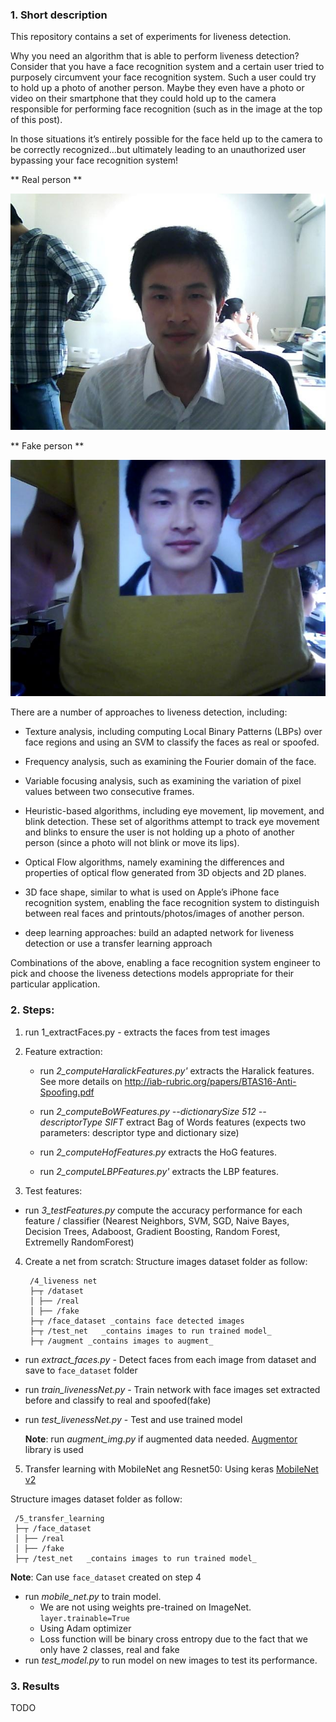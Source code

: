 ### 1. Short description

This repository contains a set of experiments for liveness detection.

Why you need an algorithm that is able to perform liveness detection? Consider that you have a face recognition system and a certain user tried to purposely circumvent your face recognition system. Such a user could try to hold up a photo of another person. Maybe they even have a photo or video on their smartphone that they could hold up to the camera responsible for performing face recognition (such as in the image at the top of this post).

In those situations it’s entirely possible for the face held up to the camera to be correctly recognized…but ultimately leading to an unauthorized user bypassing your face recognition system!

** Real person **

![Real face](db/ClientRaw/0001/0001_00_00_01_0.jpg)

** Fake person **

![Fake face](db/ImposterRaw/0001/0001_00_00_01_0.jpg)

There are a number of approaches to liveness detection, including:

- Texture analysis, including computing Local Binary Patterns (LBPs) over face regions and using an SVM to classify the faces as real or spoofed.

- Frequency analysis, such as examining the Fourier domain of the face.

- Variable focusing analysis, such as examining the variation of pixel values between two consecutive frames.

* Heuristic-based algorithms, including eye movement, lip movement, and blink detection. These set of algorithms attempt to track eye movement and blinks to ensure the user is not holding up a photo of another person (since a photo will not blink or move its lips).

- Optical Flow algorithms, namely examining the differences and properties of optical flow generated from 3D objects and 2D planes.

* 3D face shape, similar to what is used on Apple’s iPhone face recognition system, enabling the face recognition system to distinguish between real faces and printouts/photos/images of another person.

* deep learning approaches: build an adapted network for liveness detection or use a transfer learning approach

Combinations of the above, enabling a face recognition system engineer to pick and choose the liveness detections models appropriate for their particular application.

### 2. Steps:

1. run 1_extractFaces.py - extracts the faces from test images

2) Feature extraction:

   - run _2_computeHaralickFeatures.py'_ extracts the Haralick features. See more details on http://iab-rubric.org/papers/BTAS16-Anti-Spoofing.pdf

   - run _2_computeBoWFeatures.py --dictionarySize 512 --descriptorType SIFT_ extract Bag of Words features (expects two parameters: descriptor type and dictionary size)

   - run _2_computeHofFeatures.py_ extracts the HoG features.

   - run _2_computeLBPFeatures.py'_ extracts the LBP features.

3) Test features:

- run _3_testFeatures.py_ compute the accuracy performance for each feature / classifier (Nearest Neighbors, SVM, SGD, Naive Bayes, Decision Trees, Adaboost, Gradient Boosting, Random Forest, Extremelly RandomForest)

4. Create a net from scratch:
   Structure images dataset folder as follow:

   ```
    /4_liveness net
    ├─┬ /dataset
    │ ├── /real
    │ ├── /fake
    ├─┬ /face_dataset _contains face detected images
    ├─┬ /test_net   _contains images to run trained model_
    ├─┬ /augment _contains images to augment_
   ```

- run _extract_faces.py_ - Detect faces from each image from dataset and save to `face_dataset` folder
- run _train_livenessNet.py_ - Train network with face images set extracted before and classify to real and spoofed(fake)
- run _test_livenessNet.py_ - Test and use trained model

  **Note**: run _augment_img.py_ if augmented data needed. [Augmentor](https://augmentor.readthedocs.io/en/master/code.html) library is used

5. Transfer learning with MobileNet ang Resnet50:
   Using keras [MobileNet v2](https://keras.io/applications/#mobilenetv2)

Structure images dataset folder as follow:

```
 /5_transfer_learning
 ├─┬ /face_dataset
 │ ├── /real
 │ ├── /fake
 ├─┬ /test_net   _contains images to run trained model_
```

**Note**: Can use `face_dataset` created on step 4

- run _mobile_net.py_ to train model.
  - We are not using weights pre-trained on ImageNet. `layer.trainable=True`
  - Using Adam optimizer
  - Loss function will be binary cross entropy due to the fact that we only have 2 classes, real and fake
- run _test_model.py_ to run model on new images to test its performance.

### 3. Results

TODO
